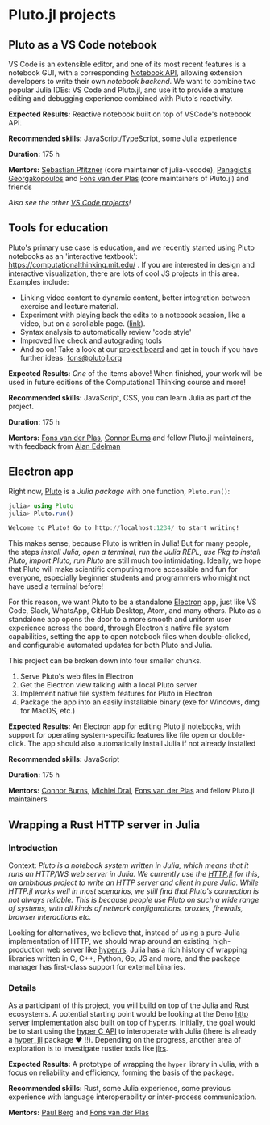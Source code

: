 # Pluto.jl projects

## Pluto as a VS Code notebook

VS Code is an extensible editor, and one of its most recent features is a notebook GUI, with a corresponding [Notebook API](https://code.visualstudio.com/api/extension-guides/notebook), allowing extension developers to write their own _notebook backend_. We want to combine two popular Julia IDEs: VS Code and Pluto.jl, and use it to provide a mature editing and debugging experience combined with Pluto's reactivity.

**Expected Results:** Reactive notebook built on top of VSCode's notebook API.

**Recommended skills:** JavaScript/TypeScript, some Julia experience

**Duration:** 175 h

**Mentors:** [Sebastian Pfitzner](https://github.com/pfitzseb) (core maintainer of julia-vscode), [Panagiotis Georgakopoulos](https://github.com/pankgeorg) and [Fons van der Plas](https://github.com/fonsp) (core maintainers of Pluto.jl) and friends

_Also see the other [VS Code projects](https://julialang.org/jsoc/gsoc/vscode/)!_

## Tools for education

Pluto's primary use case is education, and we recently started using Pluto notebooks as an 'interactive textbook': https://computationalthinking.mit.edu/ . If you are interested in design and interactive visualization, there are lots of cool JS projects in this area. Examples include:
- Linking video content to dynamic content, better integration between exercise and lecture material.
- Experiment with playing back the edits to a notebook session, like a video, but on a scrollable page. ([link](https://www.notion.so/malyvsen/Replay-notebook-computations-8bcd4787842e40a199806ebe1c368acb)).
- Syntax analysis to automatically review 'code style'
- Improved live check and autograding tools
- And so on! Take a look at our [project board](https://www.notion.so/malyvsen/Pluto-jl-a9982e79b7bb4c658e6216c15a9d4cab) and get in touch if you have further ideas: fons@plutojl.org

**Expected Results:** _One_ of the items above! When finished, your work will be used in future editions of the Computational Thinking course and more!

**Recommended skills:** JavaScript, CSS, you can learn Julia as part of the project.

**Duration:** 175 h

**Mentors:** [Fons van der Plas](https://github.com/fonsp), [Connor Burns](https://github.com/ctrekker) and fellow Pluto.jl maintainers, with feedback from [Alan Edelman](https://math.mit.edu/directory/profile.php?pid=63)

## Electron app

Right now, [Pluto]() is a *Julia package* with one function, `Pluto.run()`:
```julia
julia> using Pluto
julia> Pluto.run()

Welcome to Pluto! Go to http://localhost:1234/ to start writing!
```

This makes sense, because Pluto is written in Julia! But for many people, the steps *install Julia, open a terminal, run the Julia REPL, use Pkg to install Pluto, import Pluto, run Pluto* are still much too intimidating. Ideally, we hope that Pluto will make scientific computing more accessible and fun for everyone, especially beginner students and programmers who might not have used a terminal before!

For this reason, we want Pluto to be a standalone [Electron](https://www.electronjs.org/) app, just like VS Code, Slack, WhatsApp, GitHub Desktop, Atom, and many others. Pluto as a standalone app opens the door to a more smooth and uniform user experience across the board, through Electron's native file system capabilities, setting the app to open notebook files when double-clicked, and configurable automated updates for both Pluto and Julia.

This project can be broken down into four smaller chunks.
1. Serve Pluto's web files in Electron
2. Get the Electron view talking with a local Pluto server
3. Implement native file system features for Pluto in Electron
4. Package the app into an easily installable binary (exe for Windows, dmg for MacOS, etc.)

**Expected Results:** An Electron app for editing Pluto.jl notebooks, with support for operating system-specific features like file open or double-click. The app should also automatically install Julia if not already installed

**Recommended skills:** JavaScript

**Duration:** 175 h

**Mentors:** [Connor Burns](https://github.com/ctrekker), [Michiel Dral](https://github.com/dralletje), [Fons van der Plas](https://github.com/fonsp) and fellow Pluto.jl maintainers


## Wrapping a Rust HTTP server in Julia

### Introduction
Context: *Pluto is a notebook system written in Julia, which means that it runs an HTTP/WS web server in Julia. We currently use the [HTTP.jl](https://github.com/JuliaWeb/HTTP.jl) for this, an ambitious project to write an HTTP server and client in pure Julia. While HTTP.jl works well in most scenarios, we still find that Pluto's connection is not always reliable. This is because people use Pluto on such a wide range of systems, with all kinds of network configurations, proxies, firewalls, browser interactions etc.* 

Looking for alternatives, we believe that, instead of using a pure-Julia implementation of HTTP, we should wrap around an existing, high-production web server like [hyper.rs](http://hyper.rs/). Julia has a rich history of wrapping libraries written in C, C++, Python, Go, JS and more, and the package manager has first-class support for external binaries.

### Details

As a participant of this project, you will build on top of the Julia and Rust ecosystems. A potential starting point would be looking at the Deno [http server](https://github.com/denoland/deno/blob/2dc5dba8baf148a525cbb7987cdad0ba6398c5e4/ext/http/lib.rs) implementation also built on top of hyper.rs.
Initially, the goal would be to start using the [hyper C API](https://docs.rs/hyper/latest/hyper/ffi/index.html) to interoperate with Julia (there is already a [hyper_jll](https://github.com/JuliaBinaryWrappers/hyper_jll.jl) package :heart: !!). Depending on the progress, another area of exploration is to investigate rustier tools like [jlrs](https://github.com/Taaitaaiger/jlrs).

**Expected Results:** A prototype of wrapping the `hyper` library in Julia, with a focus on reliability and efficiency, forming the basis of the package.

**Recommended skills:** Rust, some Julia experience, some previous experience with language interoperability or inter-process communication.

**Mentors:** [Paul Berg](https://github.com/pangoraw) and [Fons van der Plas](https://github.com/fonsp)
